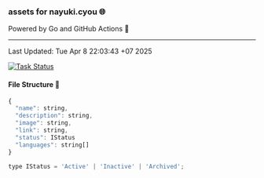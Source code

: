 ### assets for nayuki.cyou  🌐

Powered by Go and GitHub Actions 🚀

---

Last Updated: Tue Apr  8 22:03:43 +07 2025

[![Task Status](https://github.com/Kuuuuuuuu/assets/actions/workflows/main.yml/badge.svg)](https://github.com/Kuuuuuuuu/assets/actions/workflows/main.yml)

#### File Structure 📁

```js
{
  "name": string,
  "description": string,
  "image": string,
  "link": string,
  "status": IStatus
  "languages": string[]
}

type IStatus = 'Active' | 'Inactive' | 'Archived';
```
